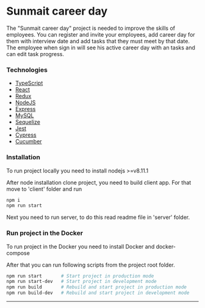 # Sunmait career day

The "Sunmait career day" project is needed to improve the skills of employees. You can register and invite your employees, add career day for them with interview date and add tasks that they must meet by that date. The employee when sign in will see his active career day with an tasks and can edit task progress.

### Technologies

* [TypeScript]
* [React]
* [Redux]
* [NodeJS]
* [Express]
* [MySQL]
* [Sequelize]
* [Jest]
* [Cypress]
* [Cucumber]

### Installation

To run project locally you need to install nodejs >=v8.11.1

After node installation clone project, you need to build client app. For that move to 'client' folder and run

```sh
npm i
npm run start
```

Next you need to run server, to do this read readme file in 'server' folder.

### Run project in the Docker

To run project in the Docker you need to install Docker and docker-compose

After that you can run following scripts from the project root folder.

```sh
npm run start       # Start project in production mode
npm run start-dev   # Start project in development mode
npm run build       # Rebuild and start project in production mode
npm run build-dev   # Rebuild and start project in development mode
```

---

[TypeScript]: https://www.typescriptlang.org/
[React]: https://reactjs.org/
[Redux]: https://redux.js.org/
[NodeJS]: https://nodejs.org/
[Express]: https://expressjs.com/
[MySQL]: https://www.mysql.com/
[Sequelize]: http://docs.sequelizejs.com/
[Jest]: https://facebook.github.io/jest/
[Cypress]: https://www.cypress.io/
[Cucumber]: https://cucumber.io/
